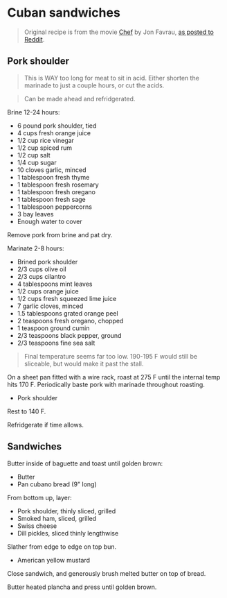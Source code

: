 # Cuban sandwiches

> Original recipe is from the movie [Chef](http://www.imdb.com/title/tt2883512/) by Jon Favrau, [as posted to Reddit](https://www.reddit.com/r/food/comments/44t67p/im_jon_favreau_and_these_are_cuban_sandwiches_i/czsrjx1/).

## Pork shoulder

> This is WAY too long for meat to sit in acid. Either shorten the marinade to just a couple hours, or cut the acids.

> Can be made ahead and refridgerated.

Brine 12-24 hours:

- 6 pound pork shoulder, tied
- 4 cups fresh orange juice
- 1/2 cup rice vinegar
- 1/2 cup spiced rum
- 1/2 cup salt
- 1/4 cup sugar
- 10 cloves garlic, minced
- 1 tablespoon fresh thyme
- 1 tablespoon fresh rosemary
- 1 tablespoon fresh oregano
- 1 tablespoon fresh sage
- 1 tablespoon peppercorns
- 3 bay leaves
- Enough water to cover

Remove pork from brine and pat dry.

Marinate 2-8 hours:

- Brined pork shoulder
- 2/3 cups olive oil
- 2/3 cups cilantro
- 4 tablespoons mint leaves
- 1/2 cups orange juice
- 1/2 cups fresh squeezed lime juice
- 7 garlic cloves, minced
- 1.5 tablespoons grated orange peel
- 2 teaspoons fresh oregano, chopped
- 1 teaspoon ground cumin
- 2/3 teaspoons black pepper, ground
- 2/3 teaspoons fine sea salt

> Final temperature seems far too low. 190-195 F would still be sliceable, but would make it past the stall.

On a sheet pan fitted with a wire rack, roast at 275 F until the internal temp hits 170 F. Periodically baste pork with marinade throughout roasting.

- Pork shoulder

Rest to 140 F.

Refridgerate if time allows.

## Sandwiches

Butter inside of baguette and toast until golden brown:

- Butter
- Pan cubano bread (9" long)

From bottom up, layer:

- Pork shoulder, thinly sliced, grilled
- Smoked ham, sliced, grilled
- Swiss cheese
- Dill pickles, sliced thinly lengthwise

Slather from edge to edge on top bun.

- American yellow mustard

Close sandwich, and generously brush melted butter on top of bread.

Butter heated plancha and press until golden brown.
